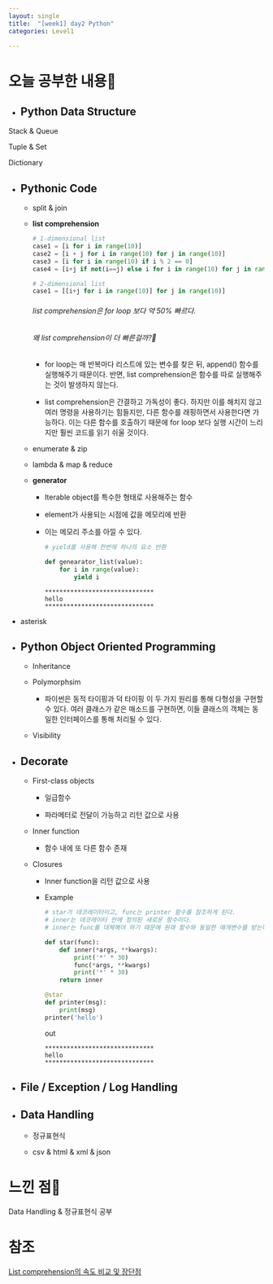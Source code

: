 ```yaml
---
layout: single
title:  "[week1] day2 Python"
categories: Level1

---
```


# 오늘 공부한 내용📝

- ## Python Data Structure

Stack & Queue

Tuple & Set

Dictionary

- ## Pythonic Code
  
  - split & join
  
  - **list comprehension**
    
    ```python
    # 1-dimensional list
    case1 = [i for i in range(10)]
    case2 = [i + j for i in range(10) for j in range(10)]
    case3 = [i for i in range(10) if i % 2 == 0]
    case4 = [i+j if not(i==j) else i for i in range(10) for j in range(10)]
    
    # 2-dimensional list
    case1 = [[i+j for i in range(10)] for j in range(10)] 
    ```
    
    ###### list comprehension은 for loop 보다 약 50% 빠르다.
    
    ###### 왜 list comprehension이 더 빠른걸까?🧐
    
    - for loop는 매 반복마다 리스트에 있는 변수를 찾은 뒤, append() 함수를 실행해주기 때문이다. 반면, list comprehension은 함수를 따로 실행해주는 것이 발생하지 않는다.
    
    - list comprehension은 간결하고 가독성이 좋다. 하지만 이를 해치지 않고 여러 명령을 사용하기는 힘들지만, 다른 함수를 래핑하면서 사용한다면 가능하다. 이는 다른 함수를 호출하기 때문에 for loop 보다 실행 시간이 느리지만 훨씬 코드를 읽기 쉬울 것이다.   
  
  - enumerate & zip
  
  - lambda & map & reduce
  
  - **generator**
    
    - Iterable object를 특수한 형태로 사용해주는 함수
    
    - element가 사용되는 시점에 값을 메모리에 반환 
    
    - 이는 메모리 주소를 아낄 수 있다.
      
      ```python
      # yield를 사용해 한번에 하나의 요소 반환
      
      def genearator_list(value):
          for i in range(value):
              yield i
      ```
      
      ```
      ******************************
      hello
      ******************************
      ```

- asterisk

- ## Python Object Oriented Programming
  
  - Inheritance
  
  - Polymorphsim
    
    - 파이썬은 동적 타이핑과 덕 타이핑 이 두 가지 원리를 통해 다형성을 구현할 수 있다. 여러 클래스가 같은 매소드를 구현하면, 이들 클래스의 객체는 동일한 인터페이스를 통해 처리될 수 있다.
  
  - Visibility

- ## Decorate
  
  - First-class objects
    
    - 일급함수
    
    - 파라메터로 전달이 가능하고 리턴 값으로 사용
  
  - Inner function
    
    - 함수 내에 또 다른 함수 존재
  
  - Closures
    
    - Inner function을 리턴 값으로 사용
    
    - Example
      
      ```python
      # star가 데코레이터이고, func는 printer 함수를 참조하게 된다. 
      # inner는 데코레이터 안에 정의된 새로운 함수이다. 
      # inner는 func를 대체해야 하기 때문에 원래 함수와 동일한 매개변수를 받는다.
      
      def star(func):
          def inner(*args, **kwargs):
              print('*' * 30)
              func(*args, **kwargs)
              print('*' * 30)
          return inner
      
      @star
      def printer(msg):
          print(msg)
      printer('hello')
      ```
      
      out
      
      ```
      ******************************
      hello
      ******************************
      ```

- ## File / Exception / Log Handling

- ## Data Handling
  
  - 정규표현식
  
  - csv & html & xml & json

# 느낀 점🤔

Data Handling & 정규표현식 공부

# 참조

[List comprehension의 속도 비교 및 장단점](https://switowski.com/blog/for-loop-vs-list-comprehension/)
